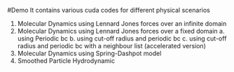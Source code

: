 #Demo
It contains various cuda codes for different physical scenarios

1. Molecular Dynamics using Lennard Jones forces over an infinite domain
2. Molecular Dynamics using Lennard Jones forces over a fixed domain 
   a. using Periodic bc
   b. using cut-off radius and periodic bc
   c. using cut-off radius and periodic bc with a neighbour list (accelerated version)
4. Molecular Dynamics using Spring-Dashpot model
5. Smoothed Particle Hydrodynamic
